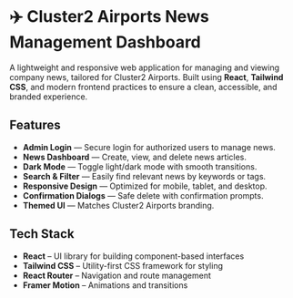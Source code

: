 # ✈️ Cluster2 Airports News Management Dashboard

A lightweight and responsive web application for managing and viewing company news, tailored for Cluster2 Airports. Built using **React**, **Tailwind CSS**, and modern frontend practices to ensure a clean, accessible, and branded experience.

##  Features

-  **Admin Login** — Secure login for authorized users to manage news.
-  **News Dashboard** — Create, view, and delete news articles.
-  **Dark Mode** — Toggle light/dark mode with smooth transitions.
-  **Search & Filter** — Easily find relevant news by keywords or tags.
-  **Responsive Design** — Optimized for mobile, tablet, and desktop.
-  **Confirmation Dialogs** — Safe delete with confirmation prompts.
-  **Themed UI** — Matches Cluster2 Airports branding.

##  Tech Stack

- **React** – UI library for building component-based interfaces
- **Tailwind CSS** – Utility-first CSS framework for styling
- **React Router** – Navigation and route management
- **Framer Motion** – Animations and transitions


